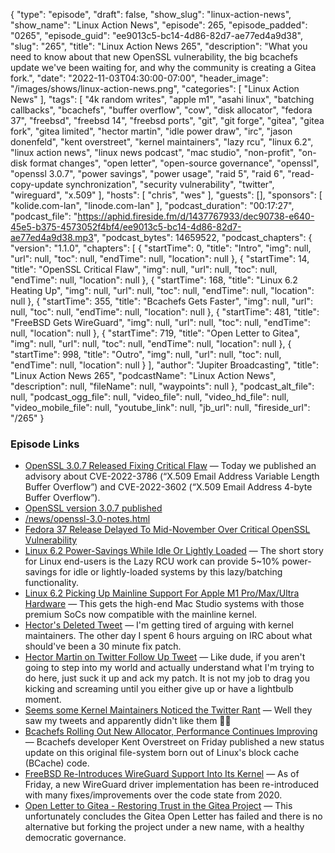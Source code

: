 {
  "type": "episode",
  "draft": false,
  "show_slug": "linux-action-news",
  "show_name": "Linux Action News",
  "episode": 265,
  "episode_padded": "0265",
  "episode_guid": "ee9013c5-bc14-4d86-82d7-ae77ed4a9d38",
  "slug": "265",
  "title": "Linux Action News 265",
  "description": "What you need to know about that new OpenSSL vulnerability, the big bcachefs update we've been waiting for, and why the community is creating a Gitea fork.",
  "date": "2022-11-03T04:30:00-07:00",
  "header_image": "/images/shows/linux-action-news.png",
  "categories": [
    "Linux Action News"
  ],
  "tags": [
    "4k random writes",
    "apple m1",
    "asahi linux",
    "batching callbacks",
    "bcachefs",
    "buffer overflow",
    "cow",
    "disk allocator",
    "fedora 37",
    "freebsd",
    "freebsd 14",
    "freebsd ports",
    "git",
    "git forge",
    "gitea",
    "gitea fork",
    "gitea limited",
    "hector martin",
    "idle power draw",
    "irc",
    "jason donenfeld",
    "kent overstreet",
    "kernel maintainers",
    "lazy rcu",
    "linux 6.2",
    "linux action news",
    "linux news podcast",
    "mac studio",
    "non-profit",
    "on-disk format changes",
    "open letter",
    "open-source governance",
    "openssl",
    "openssl 3.0.7",
    "power savings",
    "power usage",
    "raid 5",
    "raid 6",
    "read-copy-update synchronization",
    "security vulnerability",
    "twitter",
    "wireguard",
    "x.509"
  ],
  "hosts": [
    "chris",
    "wes"
  ],
  "guests": [],
  "sponsors": [
    "kolide.com-lan",
    "linode.com-lan"
  ],
  "podcast_duration": "00:17:27",
  "podcast_file": "https://aphid.fireside.fm/d/1437767933/dec90738-e640-45e5-b375-4573052f4bf4/ee9013c5-bc14-4d86-82d7-ae77ed4a9d38.mp3",
  "podcast_bytes": 14659522,
  "podcast_chapters": {
    "version": "1.1.0",
    "chapters": [
      {
        "startTime": 0,
        "title": "Intro",
        "img": null,
        "url": null,
        "toc": null,
        "endTime": null,
        "location": null
      },
      {
        "startTime": 14,
        "title": "OpenSSL Critical Flaw",
        "img": null,
        "url": null,
        "toc": null,
        "endTime": null,
        "location": null
      },
      {
        "startTime": 168,
        "title": "Linux 6.2 Heating Up",
        "img": null,
        "url": null,
        "toc": null,
        "endTime": null,
        "location": null
      },
      {
        "startTime": 355,
        "title": "Bcachefs Gets Faster",
        "img": null,
        "url": null,
        "toc": null,
        "endTime": null,
        "location": null
      },
      {
        "startTime": 481,
        "title": "FreeBSD Gets WireGuard",
        "img": null,
        "url": null,
        "toc": null,
        "endTime": null,
        "location": null
      },
      {
        "startTime": 719,
        "title": "Open Letter to Gitea",
        "img": null,
        "url": null,
        "toc": null,
        "endTime": null,
        "location": null
      },
      {
        "startTime": 998,
        "title": "Outro",
        "img": null,
        "url": null,
        "toc": null,
        "endTime": null,
        "location": null
      }
    ],
    "author": "Jupiter Broadcasting",
    "title": "Linux Action News 265",
    "podcastName": "Linux Action News",
    "description": null,
    "fileName": null,
    "waypoints": null
  },
  "podcast_alt_file": null,
  "podcast_ogg_file": null,
  "video_file": null,
  "video_hd_file": null,
  "video_mobile_file": null,
  "youtube_link": null,
  "jb_url": null,
  "fireside_url": "/265"
}


### Episode Links

  * [OpenSSL 3.0.7 Released Fixing Critical Flaw](https://www.openssl.org/blog/blog/2022/11/01/email-address-overflows/ "OpenSSL 3.0.7 Released Fixing Critical Flaw") — Today we published an advisory about CVE-2022-3786 (“X.509 Email Address Variable Length Buffer Overflow”) and CVE-2022-3602 (“X.509 Email Address 4-byte Buffer Overflow”).
  * [OpenSSL version 3.0.7 published](https://mta.openssl.org/pipermail/openssl-announce/2022-November/000241.html "OpenSSL version 3.0.7 published")
  * [/news/openssl-3.0-notes.html](https://www.openssl.org/news/openssl-3.0-notes.html "/news/openssl-3.0-notes.html")
  * [Fedora 37 Release Delayed To Mid-November Over Critical OpenSSL Vulnerability](https://www.phoronix.com/news/Fedora-37-November-Delay "Fedora 37 Release Delayed To Mid-November Over Critical OpenSSL Vulnerability")
  * [Linux 6.2 Power-Savings While Idle Or Lightly Loaded](https://www.phoronix.com/news/Lazy-RCU-Likely-For-Linux-6.2 "Linux 6.2 Power-Savings While Idle Or Lightly Loaded") — The short story for Linux end-users is the Lazy RCU work can provide 5~10% power-savings for idle or lightly-loaded systems by this lazy/batching functionality.
  * [Linux 6.2 Picking Up Mainline Support For Apple M1 Pro/Max/Ultra Hardware](https://www.phoronix.com/news/Linux-62-Apple-M1-Pro-Max-Ultra "Linux 6.2 Picking Up Mainline Support For Apple M1 Pro/Max/Ultra Hardware") — This gets the high-end Mac Studio systems with those premium SoCs now compatible with the mainline kernel.
  * [Hector's Deleted Tweet](http://webcache.googleusercontent.com/search?q=cache:https://twitter.com/marcan42/status/1587010094197506048 "Hector's Deleted Tweet") — I'm getting tired of arguing with kernel maintainers. The other day I spent 6 hours arguing on IRC about what should've been a 30 minute fix patch.
  * [Hector Martin on Twitter Follow Up Tweet](https://twitter.com/marcan42/status/1587011361753960448 "Hector Martin on Twitter Follow Up Tweet") — Like dude, if you aren't going to step into my world and actually understand what I'm trying to do here, just suck it up and ack my patch. It is not my job to drag you kicking and screaming until you either give up or have a lightbulb moment.
  * [Seems some Kernel Maintainers Noticed the Twitter Rant](https://twitter.com/marcan42/status/1587285684800606208 "Seems some Kernel Maintainers Noticed the Twitter Rant") — Well they saw my tweets and apparently didn't like them 🤷‍♂️ 
  * [Bcachefs Rolling Out New Allocator, Performance Continues Improving](https://www.phoronix.com/news/Bcachefs-Linux-October-2022 "Bcachefs Rolling Out New Allocator, Performance Continues Improving") — Bcachefs developer Kent Overstreet on Friday published a new status update on this original file-system born out of Linux's block cache (BCache) code.
  * [FreeBSD Re-Introduces WireGuard Support Into Its Kernel](https://www.phoronix.com/news/FreeBSD-WireGuard-Lands-2022 "FreeBSD Re-Introduces WireGuard Support Into Its Kernel") — As of Friday, a new WireGuard driver implementation has been re-introduced with many fixes/improvements over the code state from 2020.
  * [Open Letter to Gitea - Restoring Trust in the Gitea Project](https://gitea-open-letter.coding.social/ "Open Letter to Gitea - Restoring Trust in the Gitea Project") — This unfortunately concludes the Gitea Open Letter has failed and there is no alternative but forking the project under a new name, with a healthy democratic governance.


